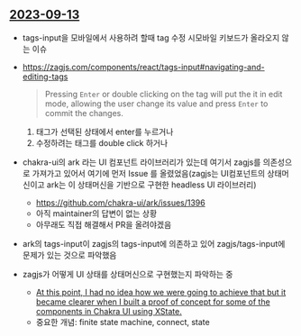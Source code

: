 ## [2023-09-13](0.DailyNote/2023-09-13.md)
- tags-input을 모바일에서 사용하려 할때 tag 수정 시모바일 키보드가 올라오지 않는 이슈
- https://zagjs.com/components/react/tags-input#navigating-and-editing-tags
	> Pressing `Enter` or double clicking on the tag will put the it in edit mode, allowing the user change its value and press `Enter` to commit the changes.
	
	1. 태그가 선택된 상태에서 enter를 누르거나
	2. 수정하려는 태그를 double click 하거나
- chakra-ui의 ark 라는 UI 컴포넌트 라이브러리가 있는데 여기서 zagjs를 의존성으로 가져가고 있어서 여기에 먼저 Issue 를 올렸었음(zagjs는 UI컴포넌트의 상태머신이고 ark는 이 상태머신을 기반으로 구현한 headless UI 라이브러리)
	- https://github.com/chakra-ui/ark/issues/1396
	- 아직 maintainer의 답변이 없는 상황
	- 아무래도 직접 해결해서 PR을 올려야겠음
- ark의 tags-input이 zagjs의 tags-input에 의존하고 있어 zagjs/tags-input에 문제가 있는 것으로 파악했음
- zagjs가 어떻게 UI 상태를 상태머신으로 구현했는지 파악하는 중
	- [At this point, I had no idea how we were going to achieve that but it became clearer when I built a proof of concept for some of the components in Chakra UI using XState.](https://www.adebayosegun.com/blog/the-future-of-chakra-ui#:~:text=At%20this%20point%2C%20I%20had%20no%20idea%20how%20we%20were%20going%20to%20achieve%20that%20but%20it%20became%20clearer%20when%20I%20built%20a%20proof%20of%20concept%20for%20some%20of%20the%20components%20in%20Chakra%20UI%20using%20XState.)
	- 중요한 개념: finite state machine, connect, state

